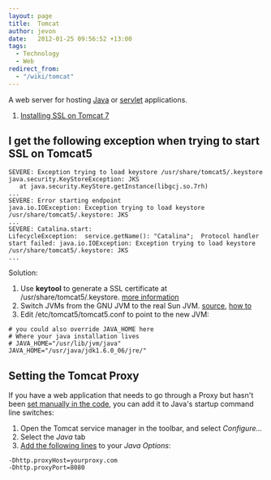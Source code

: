 ```yaml
---
layout: page
title:  Tomcat
author: jevon
date:   2012-01-25 09:56:52 +13:00
tags:
  - Technology
  - Web
redirect_from:
  - "/wiki/tomcat"
---
```


A web server for hosting [Java](java.md) or [servlet](servlet.md) applications.

1. [Installing SSL on Tomcat 7](installing-ssl-on-tomcat-7.md)

## I get the following exception when trying to start SSL on Tomcat5
```
SEVERE: Exception trying to load keystore /usr/share/tomcat5/.keystore
java.security.KeyStoreException: JKS
   at java.security.KeyStore.getInstance(libgcj.so.7rh)
...
SEVERE: Error starting endpoint
java.io.IOException: Exception trying to load keystore /usr/share/tomcat5/.keystore: JKS
...
SEVERE: Catalina.start: 
LifecycleException:  service.getName(): "Catalina";  Protocol handler start failed: java.io.IOException: Exception trying to load keystore /usr/share/tomcat5/.keystore: JKS
...
```

Solution:

1. Use **keytool** to generate a SSL certificate at /usr/share/tomcat5/.keystore. <a href="http://jakarta.apache-korea.org/tomcat/tomcat-5.0-doc/printer/ssl-howto.html">more information</a>
1. Switch JVMs from the GNU JVM to the real Sun JVM. <a href="http://www.mail-archive.com/users@tomcat.apache.org/msg33556.html">source</a>, <a href="http://wiki.centos.org/HowTos/JavaOnCentOS">how to</a>
1. Edit /etc/tomcat5/tomcat5.conf to point to the new JVM:

```
# you could also override JAVA_HOME here
# Where your java installation lives
# JAVA_HOME="/usr/lib/jvm/java"
JAVA_HOME="/usr/java/jdk1.6.0_06/jre/"
```

## Setting the Tomcat Proxy
If you have a web application that needs to go through a Proxy but hasn't been <a href="http://www.javaworld.com/javaworld/javatips/jw-javatip42.html">set manually in the code</a>, you can add it to Java's startup command line switches:

1. Open the Tomcat service manager in the toolbar, and select _Configure..._
1. Select the _Java_ tab
1. <a href="http://www.innovation.ch/java/HTTPClient/getting_started.html">Add the following lines</a> to your _Java Options_:

```
-Dhttp.proxyHost=yourproxy.com
-Dhttp.proxyPort=8080
```
